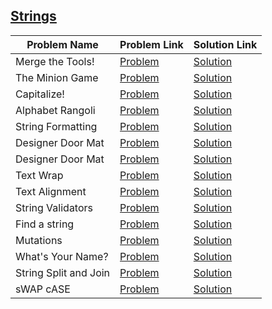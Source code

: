 ## [Strings](https://www.hackerrank.com/domains/python/py-strings)

Problem Name|Problem Link|Solution Link
---|---|---
Merge the Tools!|[Problem](https://www.hackerrank.com/challenges/merge-the-tools/problem)|[Solution](/merge-the-tools.py)
The Minion Game|[Problem](https://www.hackerrank.com/challenges/the-minion-game/problem)|[Solution](/the-minion-game.py)
Capitalize!|[Problem](https://www.hackerrank.com/challenges/capitalize/problem)|[Solution](/capitalize.py)
Alphabet Rangoli|[Problem](https://www.hackerrank.com/challenges/alphabet-rangoli/problem)|[Solution](/alphabet-rangoli.py)
String Formatting|[Problem](https://www.hackerrank.com/challenges/python-string-formatting/problem)|[Solution](/python-string-formatting.py)
Designer Door Mat|[Problem](https://www.hackerrank.com/challenges/designer-door-mat/problem)|[Solution](/designer-door-mat.py)
Designer Door Mat|[Problem](https://www.hackerrank.com/challenges/designer-door-mat/problem)|[Solution](/designer-door-mat.py)
Text Wrap|[Problem](https://www.hackerrank.com/challenges/text-wrap/problem)|[Solution](/text-wrap.py)
Text Alignment|[Problem](https://www.hackerrank.com/challenges/text-alignment/problem)|[Solution](/text-alignment.py)
String Validators|[Problem](https://www.hackerrank.com/challenges/string-validators/problem)|[Solution](/string-validators.py)
Find a string|[Problem](https://www.hackerrank.com/challenges/find-a-string/problem)|[Solution](/find-a-string.py)
Mutations|[Problem](https://www.hackerrank.com/challenges/python-mutations/problem)|[Solution](/python-mutations.py)
What's Your Name?|[Problem](https://www.hackerrank.com/challenges/whats-your-name/problem)|[Solution](/whats-your-name.py)
String Split and Join|[Problem](https://www.hackerrank.com/challenges/python-string-split-and-join/problem)|[Solution](/python-string-split-and-join.py)
sWAP cASE|[Problem](https://www.hackerrank.com/challenges/swap-case/problem)|[Solution](/swap-case.py)
